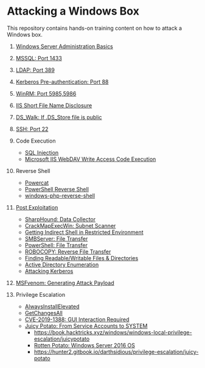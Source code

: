 # Attacking a Windows Box

This repository contains hands-on training content on how to attack a Windows box.

1. [Windows Server Administration Basics](windows_server_administration_basics/README.md)
2. [MSSQL: Port 1433](mssql_1443/README.md)
3. [LDAP: Port 389](ldap_389/README.md)
4. [Kerberos Pre-authentication: Port 88](kerberos_preauthentication/README.md)
5. [WinRM: Port 5985,5986](winrm_5985/README.md)
6. [IIS Short File Name Disclosure](iis/README.md)
7. [DS_Walk: If .DS_Store file is public](ds_walk/README.md)
8. [SSH: Port 22](ssh_22/README.md)
9. Code Execution
   * [SQL Injection](https://resources.infosecinstitute.com/anatomy-of-an-attack-gaining-reverse-shell-from-sql-injection/)
   * [Microsoft IIS WebDAV Write Access Code Execution](https://www.rapid7.com/db/modules/exploit/windows/iis/iis_webdav_upload_asp)
10. Reverse Shell
    * [Powercat](reverse_shell/reverse_shell_powercat/README.md)
    * [PowerShell Reverse Shell](reverse_shell/powershell_reverse_shell/README.md)
    * [windows-php-reverse-shell](https://raw.githubusercontent.com/Dhayalanb/windows-php-reverse-shell/master/Reverse%20Shell.php)
11. [Post Exploitation](windows_post_exploitation/README.md)
    * [SharpHound: Data Collector](windows_post_exploitation/sharphound/README.md)
    * [CrackMapExecWin: Subnet Scanner](windows_post_exploitation/crackmapexecwin/README.md)
    * [Getting Indirect Shell in Restricted Environment](windows_post_exploitation/indirect_shell/README.md)
    * [SMBServer: File Transfer](windows_post_exploitation/file_transfer_smbserver/README.md)
    * [PowerShell: File Transfer](windows_post_exploitation/file_transfer_powershell/README.md)
    * [ROBOCOPY: Reverse File Transfer](windows_post_exploitation/reverse_file_transfer/README.md)
    * [Finding Readable/Writable Files & Directories](windows_post_exploitation/readable_writable_file_directory_enumeration/README.md)
    * [Active Directory Enumeration](windows_post_exploitation/active_directory_enumeration/README.md)
    * [Attacking Kerberos](windows_post_exploitation/attacking_kerberos/README.md)

12. [MSFvenom: Generating Attack Payload](generating_attack_payload/README.md)
13. Privilege Escalation
    * [AlwaysInstallElevated](privilege_escalation/alwaysinstallelevated/README.md)
    * [GetChangesAll](privilege_escalation/getchangesall/README.md)
    * [CVE-2019-1388: GUI Interaction Required](https://github.com/jas502n/CVE-2019-1388)
    * [Juicy Potato: From Service Accounts to SYSTEM](privilege_escalation/juicy_potato/README.md)
      * https://book.hacktricks.xyz/windows/windows-local-privilege-escalation/juicypotato
      * [Rotten Potato: Windows Server 2016 OS](https://foxglovesecurity.com/2016/09/26/rotten-potato-privilege-escalation-from-service-accounts-to-system/)
      * https://hunter2.gitbook.io/darthsidious/privilege-escalation/juicy-potato
